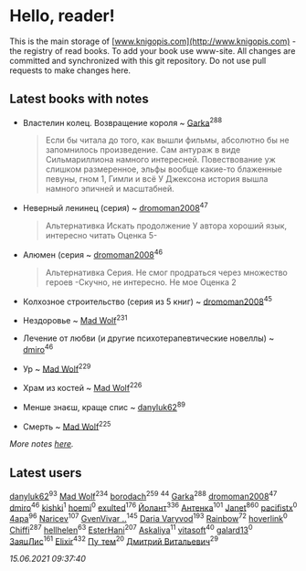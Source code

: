 # Hello, reader!
This is the main storage of [www.knigopis.com](http://www.knigopis.com) - the registry of read books.
To add your book use www-site. All changes are committed and synchronized with this git repository.
Do not use pull requests to make changes here.


## Latest books with notes
* Властелин колец. Возвращение короля ~ [Garka](users/115/115753719718250012620-google)<sup>288</sup>
    > Если бы читала до того, как вышли фильмы, абсолютно бы не запомнилось произведение. Сам антураж в виде Сильмариллиона намного интересней. Повествование уж слишком размеренное, эльфы вообще какие-то блаженные певуны, гном 1, Гимли и всё У Джексона история вышла намного эпичней и масштабней.

* Неверный ленинец (серия) ~ [dromoman2008](users/444/44461886-yandex)<sup>47</sup>
    > Альтернативка
    > Искать продолжение
    > У автора хороший язык, интересно читать
    > Оценка 5-

* Алюмен (серия ~ [dromoman2008](users/444/44461886-yandex)<sup>46</sup>
    > Альтернативка
    > Серия. Не смог продраться через множество героев -Скучно, не интересно. Не мое
    > Оценка 2

* Колхозное строительство (серия из 5 книг) ~ [dromoman2008](users/444/44461886-yandex)<sup>45</sup>

* Нездоровье ~ [Mad Wolf](users/947/94738840-vkontakte)<sup>231</sup>

* Лечение от любви (и другие психотерапевтические новеллы) ~ [dmiro](users/571/5714115-vkontakte)<sup>46</sup>

* Ур ~ [Mad Wolf](users/947/94738840-vkontakte)<sup>229</sup>

* Храм из костей ~ [Mad Wolf](users/947/94738840-vkontakte)<sup>226</sup>

* Менше знаєш, краще спис ~ [danyluk62](users/374/374149854-vkontakte)<sup>89</sup>

* Смерть ~ [Mad Wolf](users/947/94738840-vkontakte)<sup>225</sup>


_More notes [here](latest_books_with_notes.md)._


## Latest users
[danyluk62](users/374/374149854-vkontakte)<sup>93</sup> 
[Mad Wolf](users/947/94738840-vkontakte)<sup>234</sup> 
[borodach](users/157/15706320-vkontakte)<sup>259</sup> 
[](users/153/1537586159620888-facebook)<sup>44</sup> 
[Garka](users/115/115753719718250012620-google)<sup>288</sup> 
[dromoman2008](users/444/44461886-yandex)<sup>47</sup> 
[dmiro](users/571/5714115-vkontakte)<sup>46</sup> 
[kishki](users/106/106256274804767210019-google)<sup>1</sup> 
[hoemi](users/906/906605961-yandex)<sup>0</sup> 
[exulted](users/100/100599204551896265722-google)<sup>176</sup> 
[Йолант](users/104/104690883692185089260-google)<sup>336</sup> 
[Антенка](users/118/118158645037334943900-google)<sup>101</sup> 
[Janet](users/108/108113656204404967440-google)<sup>860</sup> 
[pacifistx](users/161/1619498-vkontakte)<sup>0</sup> 
[4apa](users/117/117392596378069249667-google)<sup>96</sup> 
[Naricev](users/107/107090515204537133928-google)<sup>107</sup> 
[GvenVivar ..](users/158/158266434925901-facebook)<sup>145</sup> 
[Daria Varyvod](users/829/829893410524253-facebook)<sup>193</sup> 
[Rainbow](users/109/109787328219839805802-google)<sup>72</sup> 
[hoverlink](users/118/118958415-vkontakte)<sup>0</sup> 
[Chiffi](users/105/105831994080785626680-google)<sup>287</sup> 
[hellhelen](users/248/248300842-vkontakte)<sup>63</sup> 
[EsterHani](users/305/30558181-vkontakte)<sup>207</sup> 
[Askaliya](users/326/326783541-vkontakte)<sup>11</sup> 
[vitasoft](users/474/47446642-vkontakte)<sup>40</sup> 
[galard13](users/137/1372460683-yandex)<sup>0</sup> 
[ЗаяцЛис](users/112/112388384595246311466-google)<sup>161</sup> 
[Elixir](users/115/115826717712507836033-google)<sup>432</sup> 
[Пу_тем](users/344/3448154788585127-facebook)<sup>20</sup> 
[Дмитрий Витальевич](users/116/116650782618177766821-googleplus)<sup>29</sup> 


_15.06.2021 09:37:40_
